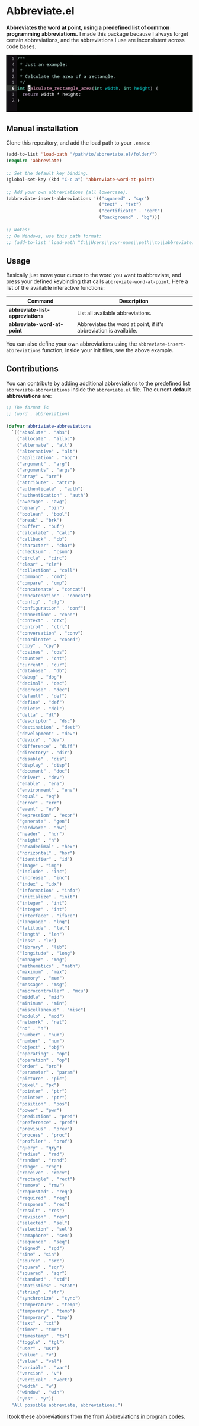 # Abbreviate.el

**Abbreviates the word at point, using a predefined list of common programming
abbreviations.** I made this package because I always forget certain
abbreviations, and the abbreviations I use are inconsistent across code
bases.

![Abbreviate.el Demo](https://raw.githubusercontent.com/VernonGrant/abbreviate.el/main/img/demo.gif)

## Manual installation

Clone this repository, and add the load path to your `.emacs`:

```lisp
(add-to-list 'load-path "/path/to/abbreviate.el/folder/")
(require 'abbreviate)

;; Set the default key binding.
(global-set-key (kbd "C-c a") 'abbreviate-word-at-point)

;; Add your own abbreviations (all lowercase).
(abbreviate-insert-abbreviations '(("squared" . "sqr")
                                   ("text" . "txt")
                                   ("certificate" . "cert")
                                   ("background" . "bg")))

;; Notes:
;; On Windows, use this path format:
;; (add-to-list 'load-path "C:\\Users\\your-name\\path\\to\\abbreviate.el\\folder\\")
```

## Usage

Basically just move your cursor to the word you want to abbreviate, and press
your defined keybinding that calls `abbreviate-word-at-point`. Here a list of
the available interactive functions:

| Command                           | Description                                                       |
|-----------------------------------|-------------------------------------------------------------------|
| **abbreviate-list-appreviations** | List all available abbreviations.                                 |
| **abbreviate-word-at-point**      | Abbreviates the word at point, if it's abbreviation is available. |

You can also define your own abbreviations using the
`abbreviate-insert-abbreviations` function, inside your init files, see the
above example.

## Contributions

You can contribute by adding additional abbreviations to the predefined list
`abbreviate-abbreviations` inside the `abbreviate.el` file. The current
**default abbreviations are**:

```lisp
;; The format is
;; (word . abbreviation)

(defvar abbriviate-abbreviations
  `(("absolute" . "abs")
    ("allocate" . "alloc")
    ("alternate" . "alt")
    ("alternative" . "alt")
    ("application" . "app")
    ("argument" . "arg")
    ("arguments" . "args")
    ("array" . "arr")
    ("attribute" . "attr")
    ("authenticate" . "auth")
    ("authentication" . "auth")
    ("average" . "avg")
    ("binary" . "bin")
    ("boolean" . "bool")
    ("break" . "brk")
    ("buffer" . "buf")
    ("calculate" . "calc")
    ("callback" . "cb")
    ("character" . "char")
    ("checksum" . "csum")
    ("circle" . "circ")
    ("clear" . "clr")
    ("collection" . "coll")
    ("command" . "cmd")
    ("compare" . "cmp")
    ("concatenate" . "concat")
    ("concatenation" . "concat")
    ("config" . "cfg")
    ("configuration" . "conf")
    ("connection" . "conn")
    ("context" . "ctx")
    ("control" . "ctrl")
    ("conversation" . "conv")
    ("coordinate" . "coord")
    ("copy" . "cpy")
    ("cosines" . "cos")
    ("counter" . "cnt")
    ("current" . "cur")
    ("database" . "db")
    ("debug" . "dbg")
    ("decimal" . "dec")
    ("decrease" . "dec")
    ("default" . "def")
    ("define" . "def")
    ("delete" . "del")
    ("delta" . "dt")
    ("descriptor" . "dsc")
    ("destination" . "dest")
    ("development" . "dev")
    ("device" . "dev")
    ("difference" . "diff")
    ("directory" . "dir")
    ("disable" . "dis")
    ("display" . "disp")
    ("document" . "doc")
    ("driver" . "drv")
    ("enable" . "ena")
    ("environment" . "env")
    ("equal" . "eq")
    ("error" . "err")
    ("event" . "ev")
    ("expression" . "expr")
    ("generate" . "gen")
    ("hardware" . "hw")
    ("header" . "hdr")
    ("height" . "h")
    ("hexadecimal" . "hex")
    ("horizontal" . "hor")
    ("identifier" . "id")
    ("image" . "img")
    ("include" . "inc")
    ("increase" . "inc")
    ("index" . "idx")
    ("information" . "info")
    ("initialize" . "init")
    ("integer" . "int")
    ("integer" . "int")
    ("interface" . "iface")
    ("language" . "lng")
    ("latitude" . "lat")
    ("length" . "len")
    ("less" . "le")
    ("library" . "lib")
    ("longitude" . "long")
    ("manager" . "mng")
    ("mathematics" . "math")
    ("maximum" . "max")
    ("memory" . "mem")
    ("message" . "msg")
    ("microcontroller" . "mcu")
    ("middle" . "mid")
    ("minimum" . "min")
    ("miscellaneous" . "misc")
    ("modulo" . "mod")
    ("network" . "net")
    ("no" . "n")
    ("number" . "num")
    ("number" . "num")
    ("object" . "obj")
    ("operating" . "op")
    ("operation" . "op")
    ("order" . "ord")
    ("parameter" . "param")
    ("picture" . "pic")
    ("pixel" . "px")
    ("pointer" . "ptr")
    ("pointer" . "ptr")
    ("position" . "pos")
    ("power" . "pwr")
    ("prediction" . "pred")
    ("preference" . "pref")
    ("previous" . "prev")
    ("process" . "proc")
    ("profiler" . "prof")
    ("query" . "qry")
    ("radius" . "rad")
    ("random" . "rand")
    ("range" . "rng")
    ("receive" . "recv")
    ("rectangle" . "rect")
    ("remove" . "rmv")
    ("requested" . "req")
    ("required" . "req")
    ("response" . "res")
    ("result" . "res")
    ("revision" . "rev")
    ("selected" . "sel")
    ("selection" . "sel")
    ("semaphore" . "sem")
    ("sequence" . "seq")
    ("signed" . "sgd")
    ("sine" . "sin")
    ("source" . "src")
    ("square" . "sqr")
    ("squared" . "sqr")
    ("standard" . "std")
    ("statistics" . "stat")
    ("string" . "str")
    ("synchronize" . "sync")
    ("temperature" . "temp")
    ("temporary" . "temp")
    ("temporary" . "tmp")
    ("text" . "txt")
    ("timer" . "tmr")
    ("timestamp" . "ts")
    ("toggle" . "tgl")
    ("user" . "usr")
    ("value" . "v")
    ("value" . "val")
    ("variable" . "var")
    ("version" . "v")
    ("vertical" . "vert")
    ("width" . "w")
    ("window" . "win")
    ("yes" . "y"))
  "All possible abbreviate, abbreviations.")
```

I took these abbreviations from the from [Abbreviations in program
codes](https://github.com/kisvegabor/abbreviations-in-code).
